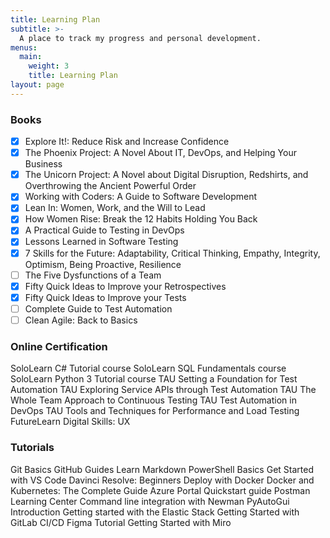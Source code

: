 ```yaml
---
title: Learning Plan
subtitle: >-
  A place to track my progress and personal development.
menus:
  main:
    weight: 3
    title: Learning Plan
layout: page
---
```


### Books
 
- [x]  Explore It!: Reduce Risk and Increase Confidence
- [x]  The Phoenix Project: A Novel About IT, DevOps, and Helping Your Business
- [x]  The Unicorn Project: A Novel about Digital Disruption, Redshirts, and Overthrowing the Ancient Powerful Order
- [x]  Working with Coders: A Guide to Software Development
- [x]  Lean In: Women, Work, and the Will to Lead
- [x]  How Women Rise: Break the 12 Habits Holding You Back
- [x]  A Practical Guide to Testing in DevOps
- [x]  Lessons Learned in Software Testing
- [x]  7 Skills for the Future: Adaptability, Critical Thinking, Empathy, Integrity, Optimism, Being Proactive, Resilience
- [ ]  The Five Dysfunctions of a Team
- [x]  Fifty Quick Ideas to Improve your Retrospectives
- [x]  Fifty Quick Ideas to Improve your Tests
- [ ]  Complete Guide to Test Automation
- [ ]  Clean Agile: Back to Basics
 
### Online Certification
 
 SoloLearn C# Tutorial course
 SoloLearn SQL Fundamentals course
 SoloLearn Python 3 Tutorial course
 TAU Setting a Foundation for Test Automation
 TAU Exploring Service APIs through Test Automation
 TAU The Whole Team Approach to Continuous Testing
 TAU Test Automation in DevOps
 TAU Tools and Techniques for Performance and Load Testing
 FutureLearn Digital Skills: UX
 
### Tutorials
 
 Git Basics
 GitHub Guides
 Learn Markdown
 PowerShell Basics
 Get Started with VS Code
 Davinci Resolve: Beginners
 Deploy with Docker
 Docker and Kubernetes: The Complete Guide
 Azure Portal Quickstart guide
 Postman Learning Center
 Command line integration with Newman
 PyAutoGui Introduction
 Getting started with the Elastic Stack
 Getting Started with GitLab CI/CD
 Figma Tutorial
 Getting Started with Miro